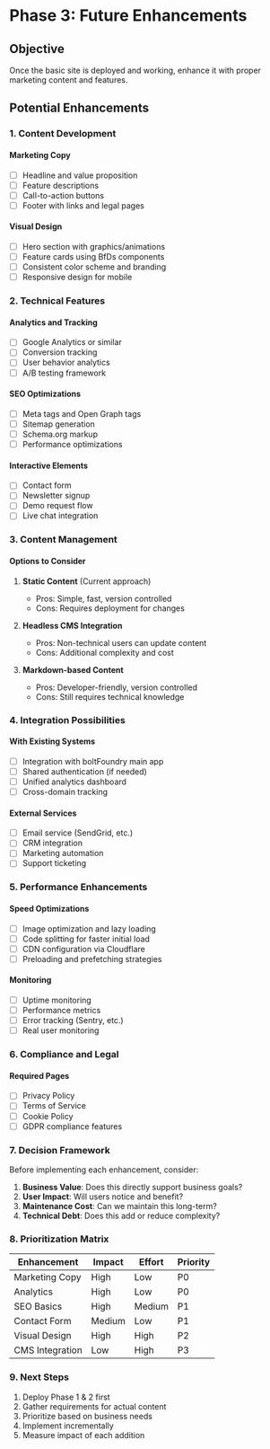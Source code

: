 # Phase 3: Future Enhancements

## Objective

Once the basic site is deployed and working, enhance it with proper marketing
content and features.

## Potential Enhancements

### 1. Content Development

#### Marketing Copy

- [ ] Headline and value proposition
- [ ] Feature descriptions
- [ ] Call-to-action buttons
- [ ] Footer with links and legal pages

#### Visual Design

- [ ] Hero section with graphics/animations
- [ ] Feature cards using BfDs components
- [ ] Consistent color scheme and branding
- [ ] Responsive design for mobile

### 2. Technical Features

#### Analytics and Tracking

- [ ] Google Analytics or similar
- [ ] Conversion tracking
- [ ] User behavior analytics
- [ ] A/B testing framework

#### SEO Optimizations

- [ ] Meta tags and Open Graph tags
- [ ] Sitemap generation
- [ ] Schema.org markup
- [ ] Performance optimizations

#### Interactive Elements

- [ ] Contact form
- [ ] Newsletter signup
- [ ] Demo request flow
- [ ] Live chat integration

### 3. Content Management

#### Options to Consider

1. **Static Content** (Current approach)
   - Pros: Simple, fast, version controlled
   - Cons: Requires deployment for changes

2. **Headless CMS Integration**
   - Pros: Non-technical users can update content
   - Cons: Additional complexity and cost

3. **Markdown-based Content**
   - Pros: Developer-friendly, version controlled
   - Cons: Still requires technical knowledge

### 4. Integration Possibilities

#### With Existing Systems

- [ ] Integration with boltFoundry main app
- [ ] Shared authentication (if needed)
- [ ] Unified analytics dashboard
- [ ] Cross-domain tracking

#### External Services

- [ ] Email service (SendGrid, etc.)
- [ ] CRM integration
- [ ] Marketing automation
- [ ] Support ticketing

### 5. Performance Enhancements

#### Speed Optimizations

- [ ] Image optimization and lazy loading
- [ ] Code splitting for faster initial load
- [ ] CDN configuration via Cloudflare
- [ ] Preloading and prefetching strategies

#### Monitoring

- [ ] Uptime monitoring
- [ ] Performance metrics
- [ ] Error tracking (Sentry, etc.)
- [ ] Real user monitoring

### 6. Compliance and Legal

#### Required Pages

- [ ] Privacy Policy
- [ ] Terms of Service
- [ ] Cookie Policy
- [ ] GDPR compliance features

### 7. Decision Framework

Before implementing each enhancement, consider:

1. **Business Value**: Does this directly support business goals?
2. **User Impact**: Will users notice and benefit?
3. **Maintenance Cost**: Can we maintain this long-term?
4. **Technical Debt**: Does this add or reduce complexity?

### 8. Prioritization Matrix

| Enhancement     | Impact | Effort | Priority |
| --------------- | ------ | ------ | -------- |
| Marketing Copy  | High   | Low    | P0       |
| Analytics       | High   | Low    | P0       |
| SEO Basics      | High   | Medium | P1       |
| Contact Form    | Medium | Low    | P1       |
| Visual Design   | High   | High   | P2       |
| CMS Integration | Low    | High   | P3       |

### 9. Next Steps

1. Deploy Phase 1 & 2 first
2. Gather requirements for actual content
3. Prioritize based on business needs
4. Implement incrementally
5. Measure impact of each addition
